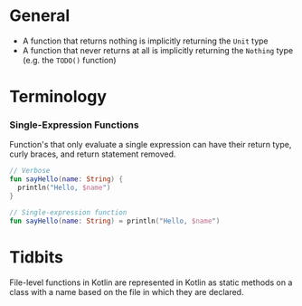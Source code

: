 # General

- A function that returns nothing is implicitly returning the `Unit` type
- A function that never returns at all is implicitly returning the `Nothing` type (e.g. the `TODO()` function)

# Terminology

### Single-Expression Functions

Function's that only evaluate a single expression can have their return type, curly braces, and return statement removed.

```kotlin
// Verbose
fun sayHello(name: String) {
  println("Hello, $name")
}

// Single-expression function
fun sayHello(name: String) = println("Hello, $name")
```

# Tidbits

File-level functions in Kotlin are represented in Kotlin as static methods on a class with a name based on the file in which they are declared.
